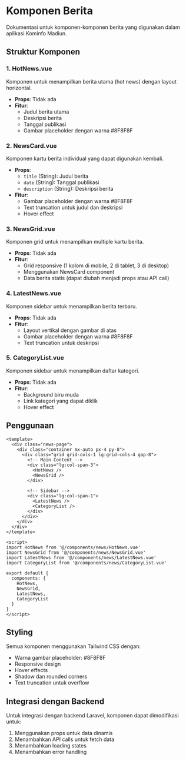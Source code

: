 # Komponen Berita

Dokumentasi untuk komponen-komponen berita yang digunakan dalam aplikasi Kominfo Madiun.

## Struktur Komponen

### 1. HotNews.vue
Komponen untuk menampilkan berita utama (hot news) dengan layout horizontal.
- **Props**: Tidak ada
- **Fitur**: 
  - Judul berita utama
  - Deskripsi berita
  - Tanggal publikasi
  - Gambar placeholder dengan warna #8F8F8F

### 2. NewsCard.vue
Komponen kartu berita individual yang dapat digunakan kembali.
- **Props**:
  - `title` (String): Judul berita
  - `date` (String): Tanggal publikasi
  - `description` (String): Deskripsi berita
- **Fitur**:
  - Gambar placeholder dengan warna #8F8F8F
  - Text truncation untuk judul dan deskripsi
  - Hover effect

### 3. NewsGrid.vue
Komponen grid untuk menampilkan multiple kartu berita.
- **Props**: Tidak ada
- **Fitur**:
  - Grid responsive (1 kolom di mobile, 2 di tablet, 3 di desktop)
  - Menggunakan NewsCard component
  - Data berita statis (dapat diubah menjadi props atau API call)

### 4. LatestNews.vue
Komponen sidebar untuk menampilkan berita terbaru.
- **Props**: Tidak ada
- **Fitur**:
  - Layout vertikal dengan gambar di atas
  - Gambar placeholder dengan warna #8F8F8F
  - Text truncation untuk deskripsi

### 5. CategoryList.vue
Komponen sidebar untuk menampilkan daftar kategori.
- **Props**: Tidak ada
- **Fitur**:
  - Background biru muda
  - Link kategori yang dapat diklik
  - Hover effect

## Penggunaan

```vue
<template>
  <div class="news-page">
    <div class="container mx-auto px-4 py-8">
      <div class="grid grid-cols-1 lg:grid-cols-4 gap-8">
        <!-- Main Content -->
        <div class="lg:col-span-3">
          <HotNews />
          <NewsGrid />
        </div>
        
        <!-- Sidebar -->
        <div class="lg:col-span-1">
          <LatestNews />
          <CategoryList />
        </div>
      </div>
    </div>
  </div>
</template>

<script>
import HotNews from '@/components/news/HotNews.vue'
import NewsGrid from '@/components/news/NewsGrid.vue'
import LatestNews from '@/components/news/LatestNews.vue'
import CategoryList from '@/components/news/CategoryList.vue'

export default {
  components: {
    HotNews,
    NewsGrid,
    LatestNews,
    CategoryList
  }
}
</script>
```

## Styling

Semua komponen menggunakan Tailwind CSS dengan:
- Warna gambar placeholder: #8F8F8F
- Responsive design
- Hover effects
- Shadow dan rounded corners
- Text truncation untuk overflow

## Integrasi dengan Backend

Untuk integrasi dengan backend Laravel, komponen dapat dimodifikasi untuk:
1. Menggunakan props untuk data dinamis
2. Menambahkan API calls untuk fetch data
3. Menambahkan loading states
4. Menambahkan error handling 